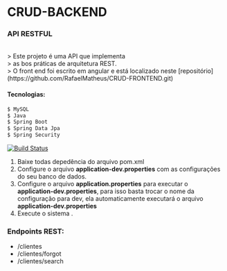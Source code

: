 # CRUD-BACKEND

### API RESTFUL

</br>
> Este projeto é uma API que implementa </br>
> as bos práticas de arquitetura REST.</br>
> O front end foi escrito em angular e está localizado neste [repositório] (https://github.com/RafaelMatheus/CRUD-FRONTEND.git)
</br>


#### Tecnologias:
```sh
$ MySQL
$ Java
$ Spring Boot
$ Spring Data Jpa
$ Spring Security
```

[![Build Status](https://travis-ci.org/joemccann/dillinger.svg?branch=master)](https://travis-ci.org/joemccann/dillinger)

1. Baixe todas depedência do arquivo pom.xml
2. Configure o arquivo **application-dev.properties** com as configurações do seu banco de dados.
3. Configure o arquivo **application.properties** para executar o **application-dev.properties**, para isso basta trocar o nome da configuração para dev, ela automaticamente executará o arquivo **application-dev.properties**
3. Execute o sistema .

### Endpoints REST:
* /clientes
* /clientes/forgot
* /clientes/search



